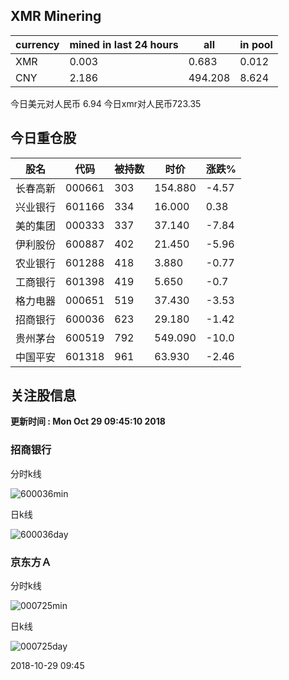## XMR Minering

|currency|mined in last 24 hours|all|in pool|
|---|---|---|---|
|XMR|0.003|0.683|0.012|
|CNY|2.186|494.208|8.624|

今日美元对人民币 6.94	今日xmr对人民币723.35


## 今日重仓股 

|股名|代码|被持数|时价|涨跌%|
|---|---|---|---|---|
|长春高新|000661|303|154.880|-4.57|
|兴业银行|601166|334|16.000|0.38|
|美的集团|000333|337|37.140|-7.84|
|伊利股份|600887|402|21.450|-5.96|
|农业银行|601288|418|3.880|-0.77|
|工商银行|601398|419|5.650|-0.7|
|格力电器|000651|519|37.430|-3.53|
|招商银行|600036|623|29.180|-1.42|
|贵州茅台|600519|792|549.090|-10.0|
|中国平安|601318|961|63.930|-2.46|

## 关注股信息
**更新时间 : Mon Oct 29 09:45:10 2018**
### 招商银行 
分时k线

![600036min](http://image.sinajs.cn/newchart/min/n/sh600036.gif)

日k线

![600036day](http://image.sinajs.cn/newchart/daily/n/sh600036.gif)

### 京东方Ａ 
分时k线

![000725min](http://image.sinajs.cn/newchart/min/n/sz000725.gif)

日k线

![000725day](http://image.sinajs.cn/newchart/daily/n/sz000725.gif)

2018-10-29 09:45